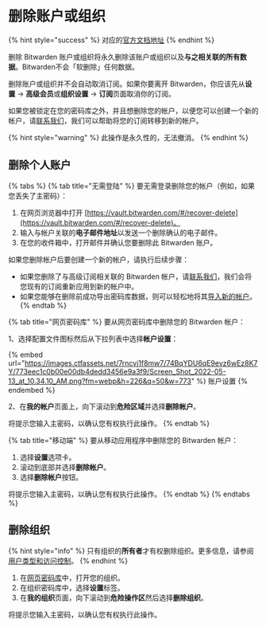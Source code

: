 # 删除账户或组织

{% hint style="success" %}
对应的[官方文档地址](https://bitwarden.com/help/article/delete-your-account/)
{% endhint %}

删除 Bitwarden 账户或组织将永久删除该账户或组织以及**与之相关联的所有数据**。Bitwarden不会「软删除」任何数据。

删除账户或组织并不会自动取消订阅。如果你要离开 Bitwarden，你应该先从**设置** → **高级会员**或**组织设置** → **订阅**页面取消你的订阅。

如果您被锁定在您的密码库之外，并且想删除您的帐户，以便您可以创建一个新的帐户，请[联系我们](https://bitwarden.com/contact/)，我们可以帮助将您的订阅转移到新的帐户。

{% hint style="warning" %}
此操作是永久性的，无法撤消。
{% endhint %}

## 删除个人账户 <a href="#delete-your-personal-account" id="delete-your-personal-account"></a>

{% tabs %}
{% tab title="无需登陆" %}
要无需登录删除您的帐户（例如，如果您丢失了主密码）：

1. 在网页浏览器中打开 [https://vault.bitwarden.com/#/recover-delete](https://vault.bitwarden.com/#/recover-delete)。
2. 输入与帐户关联的**电子邮件地址**以发送一个删除确认的电子邮件。
3. 在您的收件箱中，打开邮件并确认您要删除此 Bitwarden 账户。

如果您删除帐户后要创建一个新的帐户，请执行后续步骤：

* 如果您删除了与高级订阅相关联的 Bitwarden 帐户，请[联系我们](https://bitwarden.com/contact/)，我们会将您现有的订阅重新应用到新的帐户中。
* 如果您能够在删除前成功导出密码库数据，则可以轻松地将其[导入新的帐户](../import-export/import-data-to-your-vault.md)。
{% endtab %}

{% tab title="网页密码库" %}
要从网页密码库中删除您的 Bitwarden 帐户：

1、选择配置文件图标然后从下拉列表中选择**帐户设置**：

{% embed url="https://images.ctfassets.net/7rncvj1f8mw7/74BqYDU6qE9evz6wEz8K7Y/773eec1c0b00e00db4dedd3456e9a3f9/Screen_Shot_2022-05-13_at_10.34.10_AM.png?fm=webp&h=226&q=50&w=773" %}
账户设置
{% endembed %}

2、在**我的帐户**页面上，向下滚动到**危险区域**并选择**删除帐户**。

将提示您输入主密码，以确认您有权执行此操作。
{% endtab %}

{% tab title="移动端" %}
要从移动应用程序中删除您的 Bitwarden 帐户：

1. 选择**设置**选项卡。
2. 滚动到底部并选择**删除帐户**。
3. 选择**删除帐户**按钮。

将提示您输入主密码，以确认您有权执行此操作。
{% endtab %}
{% endtabs %}

## 删除组织 <a href="#delete-an-organization" id="delete-an-organization"></a>

{% hint style="info" %}
只有组织的**所有者**才有权删除组织。更多信息，请参阅[用户类型和访问控制](../organizations/user-types-and-access-control.md)。
{% endhint %}

1. 在[网页密码库](https://vault.bitwarden.com/)中，打开您的组织。
2. 在组织密码库中，选择**设置**标签。
3. 在**我的组织**页面，向下滚动到**危险操作区**然后选择**删除组织**。

将提示您输入主密码，以确认您有权执行此操作。
